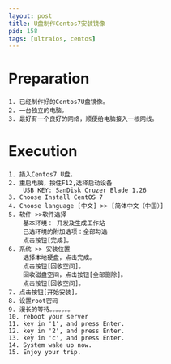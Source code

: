 ```yaml
---
layout: post
title: U盘制作Centos7安装镜像
pid: 158
tags: [ultraios, centos]
---
```

# Preparation

    1. 已经制作好的Centos7U盘镜像。
    2. 一台独立的电脑。
    3. 最好有一个良好的网络，顺便给电脑接入一根网线。



# Execution

    1. 插入Centos7 U盘。
    2. 重启电脑，按住F12,选择启动设备
        USB KEY: SanDisk Cruzer Blade 1.26
    3. Choose Install CentOS 7
    4. Choose language [中文] >> [简体中文（中国）]
    5. 软件 >>软件选择
        基本环境： 开发及生成工作站
        已选环境的附加选项：全部勾选
        点击按钮[完成]。
    6. 系统 >> 安装位置
        选择本地硬盘，点击完成。
        点击按钮[回收空间]。
        回收磁盘空间，点击按钮[全部删除]。
        点击按钮[回收空间]。
    7. 点击按钮[开始安装]。
    8. 设置root密码
    9. 漫长的等待。。。。。。。
    10. reboot your server
    11. key in '1', and press Enter.
    12. key in '2', and press Enter.
    13. key in 'c', and press Enter.
    14. System wake up now.
    15. Enjoy your trip. 
